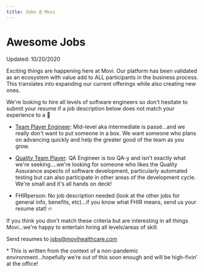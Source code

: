 ```yaml
---
title: Jobs @ Movi
---
```

# Awesome Jobs

Updated: 10/20/2020

Exciting things are happening here at Movi.  Our platform has been validated as an ecosystem with value add to ALL participants in the business process.  This translates into expanding our current offerings while also creating new ones.

We're looking to hire all levels of software engineers so don't hesitate to submit your resume if a job description below does not match your experience to a :tea:


- [Team Player Engineer](http://b.link/movi-github-team-player): Mid-level aka intermediate is passé...and we really don't want to put someone in a box. We want someone who plans on advancing quickly and help the greater good of the team as you grow.

- [Quality Team Player](http://b.link/movi-github-quality-team-player): QA Engineer is too QA-y and isn't exactly what we're seeking....we're looking for someone who likes the Quality Assurance aspects of software development, particularly automated testing but can also participate in other areas of the development cycle.  We're small and it's all hands on deck!

- FHIRperson: No job description needed (look at the other jobs for general info, benefits, etc)...if you know what FHIR means, send us your resume stat! :fire:

If you think you don't match these criteria but are interesting in all things Movi...we're happy to entertain hiring all levels/areas of skill.

Send resumes to jobs@movihealthcare.com

\* This is written from the context of a non-pandemic environment...hopefully we’re out of this soon enough and will be high-fivin’ at the office!

